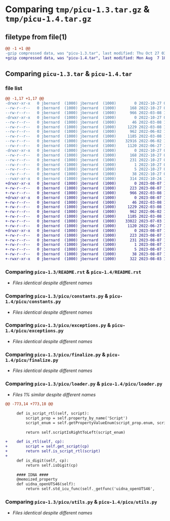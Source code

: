 # Comparing `tmp/picu-1.3.tar.gz` & `tmp/picu-1.4.tar.gz`

## filetype from file(1)

```diff
@@ -1 +1 @@
-gzip compressed data, was "picu-1.3.tar", last modified: Thu Oct 27 03:09:54 2022, max compression
+gzip compressed data, was "picu-1.4.tar", last modified: Mon Aug  7 18:12:45 2023, max compression
```

## Comparing `picu-1.3.tar` & `picu-1.4.tar`

### file list

```diff
@@ -1,17 +1,17 @@
-drwxr-xr-x   0 jbernard  (1000) jbernard  (1000)        0 2022-10-27 03:09:54.075933 picu-1.3/
--rw-r--r--   0 jbernard  (1000) jbernard  (1000)      168 2022-10-27 03:09:54.075933 picu-1.3/PKG-INFO
--rw-r--r--   0 jbernard  (1000) jbernard  (1000)      966 2022-03-08 19:58:46.000000 picu-1.3/README.rst
-drwxr-xr-x   0 jbernard  (1000) jbernard  (1000)        0 2022-10-27 03:09:54.075933 picu-1.3/picu/
--rw-r--r--   0 jbernard  (1000) jbernard  (1000)       46 2022-03-08 19:58:46.000000 picu-1.3/picu/__init__.py
--rw-r--r--   0 jbernard  (1000) jbernard  (1000)     1229 2022-03-08 19:58:46.000000 picu-1.3/picu/constants.py
--rw-r--r--   0 jbernard  (1000) jbernard  (1000)      962 2022-06-02 18:08:15.000000 picu-1.3/picu/exceptions.py
--rw-r--r--   0 jbernard  (1000) jbernard  (1000)     1185 2022-03-08 19:58:46.000000 picu-1.3/picu/finalize.py
--rw-r--r--   0 jbernard  (1000) jbernard  (1000)    32916 2022-06-02 18:08:15.000000 picu-1.3/picu/loader.py
--rw-r--r--   0 jbernard  (1000) jbernard  (1000)     1120 2022-06-27 15:11:21.000000 picu-1.3/picu/utils.py
-drwxr-xr-x   0 jbernard  (1000) jbernard  (1000)        0 2022-10-27 03:09:54.075933 picu-1.3/picu.egg-info/
--rw-r--r--   0 jbernard  (1000) jbernard  (1000)      168 2022-10-27 03:09:54.000000 picu-1.3/picu.egg-info/PKG-INFO
--rw-r--r--   0 jbernard  (1000) jbernard  (1000)      231 2022-10-27 03:09:54.000000 picu-1.3/picu.egg-info/SOURCES.txt
--rw-r--r--   0 jbernard  (1000) jbernard  (1000)        1 2022-10-27 03:09:54.000000 picu-1.3/picu.egg-info/dependency_links.txt
--rw-r--r--   0 jbernard  (1000) jbernard  (1000)        5 2022-10-27 03:09:54.000000 picu-1.3/picu.egg-info/top_level.txt
--rw-r--r--   0 jbernard  (1000) jbernard  (1000)       38 2022-10-27 03:09:54.075933 picu-1.3/setup.cfg
--rwxr-xr-x   0 jbernard  (1000) jbernard  (1000)      314 2022-10-24 14:51:49.000000 picu-1.3/setup.py
+drwxr-xr-x   0 jbernard  (1000) jbernard  (1000)        0 2023-08-07 18:12:45.892705 picu-1.4/
+-rw-r--r--   0 jbernard  (1000) jbernard  (1000)      223 2023-08-07 18:12:45.892705 picu-1.4/PKG-INFO
+-rw-r--r--   0 jbernard  (1000) jbernard  (1000)      966 2022-03-08 19:58:46.000000 picu-1.4/README.rst
+drwxr-xr-x   0 jbernard  (1000) jbernard  (1000)        0 2023-08-07 18:12:45.892705 picu-1.4/picu/
+-rw-r--r--   0 jbernard  (1000) jbernard  (1000)       46 2022-03-08 19:58:46.000000 picu-1.4/picu/__init__.py
+-rw-r--r--   0 jbernard  (1000) jbernard  (1000)     1229 2022-03-08 19:58:46.000000 picu-1.4/picu/constants.py
+-rw-r--r--   0 jbernard  (1000) jbernard  (1000)      962 2022-06-02 18:08:15.000000 picu-1.4/picu/exceptions.py
+-rw-r--r--   0 jbernard  (1000) jbernard  (1000)     1185 2022-03-08 19:58:46.000000 picu-1.4/picu/finalize.py
+-rw-r--r--   0 jbernard  (1000) jbernard  (1000)    33022 2023-07-03 16:29:20.000000 picu-1.4/picu/loader.py
+-rw-r--r--   0 jbernard  (1000) jbernard  (1000)     1120 2022-06-27 15:11:21.000000 picu-1.4/picu/utils.py
+drwxr-xr-x   0 jbernard  (1000) jbernard  (1000)        0 2023-08-07 18:12:45.892705 picu-1.4/picu.egg-info/
+-rw-r--r--   0 jbernard  (1000) jbernard  (1000)      223 2023-08-07 18:12:45.000000 picu-1.4/picu.egg-info/PKG-INFO
+-rw-r--r--   0 jbernard  (1000) jbernard  (1000)      231 2023-08-07 18:12:45.000000 picu-1.4/picu.egg-info/SOURCES.txt
+-rw-r--r--   0 jbernard  (1000) jbernard  (1000)        1 2023-08-07 18:12:45.000000 picu-1.4/picu.egg-info/dependency_links.txt
+-rw-r--r--   0 jbernard  (1000) jbernard  (1000)        5 2023-08-07 18:12:45.000000 picu-1.4/picu.egg-info/top_level.txt
+-rw-r--r--   0 jbernard  (1000) jbernard  (1000)       38 2023-08-07 18:12:45.892705 picu-1.4/setup.cfg
+-rwxr-xr-x   0 jbernard  (1000) jbernard  (1000)      322 2023-08-03 15:22:11.000000 picu-1.4/setup.py
```

### Comparing `picu-1.3/README.rst` & `picu-1.4/README.rst`

 * *Files identical despite different names*

### Comparing `picu-1.3/picu/constants.py` & `picu-1.4/picu/constants.py`

 * *Files identical despite different names*

### Comparing `picu-1.3/picu/exceptions.py` & `picu-1.4/picu/exceptions.py`

 * *Files identical despite different names*

### Comparing `picu-1.3/picu/finalize.py` & `picu-1.4/picu/finalize.py`

 * *Files identical despite different names*

### Comparing `picu-1.3/picu/loader.py` & `picu-1.4/picu/loader.py`

 * *Files 1% similar despite different names*

```diff
@@ -773,14 +773,18 @@
 
     def is_script_rtl(self, script):
         script_prop = self.property_by_name('Script')
         script_enum = self.getPropertyValueEnum(script_prop.enum, script.encode('ascii'))
 
         return self.scriptIsRightToLeft(script_enum)
 
+    def is_rtl(self, cp):
+        script = self.get_script(cp)
+        return self.is_script_rtl(script)
+
     def is_digit(self, cp):
         return self.isDigit(cp)
 
     #### IDNA ####
     @memoized_property
     def uidna_openUTS46(self):
         return self.std_icu_func(self._getfunc('uidna_openUTS46',
```

### Comparing `picu-1.3/picu/utils.py` & `picu-1.4/picu/utils.py`

 * *Files identical despite different names*

